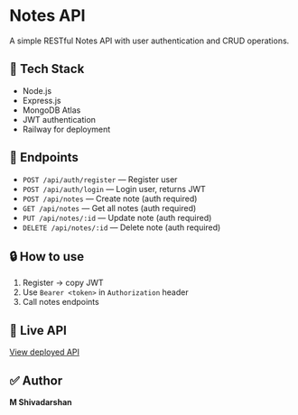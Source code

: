 # Notes API

A simple RESTful Notes API with user authentication and CRUD operations.

## 🚀 Tech Stack

- Node.js
- Express.js
- MongoDB Atlas
- JWT authentication
- Railway for deployment

## 📌 Endpoints

- `POST /api/auth/register` — Register user
- `POST /api/auth/login` — Login user, returns JWT
- `POST /api/notes` — Create note (auth required)
- `GET /api/notes` — Get all notes (auth required)
- `PUT /api/notes/:id` — Update note (auth required)
- `DELETE /api/notes/:id` — Delete note (auth required)

## 🔒 How to use

1. Register → copy JWT
2. Use `Bearer <token>` in `Authorization` header
3. Call notes endpoints

## 📡 Live API

[View deployed API](https://your-railway-url.up.railway.app)

## ✅ Author

**M Shivadarshan**

